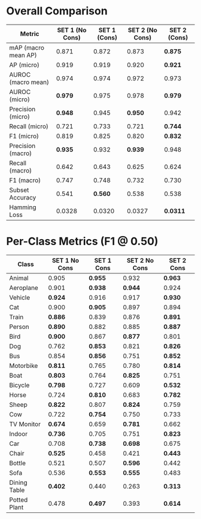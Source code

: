 # Overall Comparison

| Metric                | SET 1 (No Cons) | SET 1 (Cons) | SET 2 (No Cons) | SET 2 (Cons) |
|------------------------|-----------------|--------------|-----------------|--------------|
| mAP (macro mean AP)    | 0.871           | 0.872        | 0.873           | **0.875**    |
| AP (micro)             | 0.919           | 0.919        | 0.920           | **0.921**    |
| AUROC (macro mean)     | 0.974           | 0.974        | 0.972           | 0.973        |
| AUROC (micro)          | **0.979**       | 0.975        | 0.978           | **0.979**    |
| Precision (micro)      | **0.948**       | 0.945        | **0.950**       | 0.942        |
| Recall (micro)         | 0.721           | 0.733        | 0.721           | **0.744**    |
| F1 (micro)             | 0.819           | 0.825        | 0.820           | **0.832**    |
| Precision (macro)      | **0.935**       | 0.932        | **0.939**       | 0.948        |
| Recall (macro)         | 0.642           | 0.643        | 0.625           | 0.624        |
| F1 (macro)             | 0.747           | 0.748        | 0.732           | 0.730        |
| Subset Accuracy        | 0.541           | **0.560**    | 0.538           | 0.538        |
| Hamming Loss           | 0.0328          | 0.0320       | 0.0327          | **0.0311**   |


# Per-Class Metrics (F1 @ 0.50)

| Class        | SET 1 No Cons | SET 1 Cons | SET 2 No Cons | SET 2 Cons |
|--------------|---------------|------------|---------------|------------|
| Animal       | 0.905         | **0.955**  | 0.932         | **0.963**  |
| Aeroplane    | 0.901         | **0.938**  | **0.944**     | 0.924      |
| Vehicle      | **0.924**     | 0.916      | 0.917         | **0.930**  |
| Cat          | 0.900         | **0.905**  | 0.897         | 0.894      |
| Train        | **0.886**     | 0.839      | 0.876         | **0.891**  |
| Person       | **0.890**     | 0.882      | 0.885         | **0.887**  |
| Bird         | **0.900**     | 0.867      | **0.877**     | 0.801      |
| Dog          | 0.762         | **0.853**  | 0.821         | **0.826**  |
| Bus          | 0.854         | **0.856**  | 0.751         | **0.852**  |
| Motorbike    | **0.811**     | 0.765      | 0.780         | **0.814**  |
| Boat         | **0.803**     | 0.764      | **0.825**     | 0.751      |
| Bicycle      | **0.798**     | 0.727      | 0.609         | **0.532**  |
| Horse        | 0.724         | **0.810**  | 0.683         | **0.782**  |
| Sheep        | **0.822**     | 0.807      | **0.824**     | 0.759      |
| Cow          | 0.722         | **0.754**  | 0.750         | 0.733      |
| TV Monitor   | **0.674**     | 0.659      | **0.781**     | 0.662      |
| Indoor       | **0.736**     | 0.705      | 0.751         | **0.823**  |
| Car          | 0.708         | **0.738**  | **0.698**     | 0.675      |
| Chair        | **0.525**     | 0.458      | 0.421         | **0.443**  |
| Bottle       | 0.521         | 0.507      | **0.596**     | 0.442      |
| Sofa         | 0.536         | **0.553**  | **0.555**     | 0.483      |
| Dining Table | **0.402**     | 0.440      | 0.263         | **0.313**  |
| Potted Plant | 0.478         | **0.497**  | 0.393         | **0.614**  |
